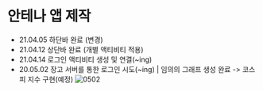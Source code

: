 
# 안테나 앱 제작
- 21.04.05 하단바 완료 (변경)
- 21.04.12 상단바 완료 (개별 액티비티 적용)
- 21.04.14 로그인 액티비티 생성 및 연결(~ing)
- 20.05.02 장고 서버를 통한 로그인 시도(~ing) | 임의의 그래프 생성 완료 -> 코스피 지수 구현(예정)
![0502](https://user-images.githubusercontent.com/70618223/116806512-74d50c80-ab68-11eb-912c-858f8cf79167.PNG)

